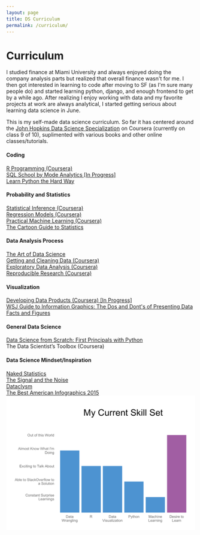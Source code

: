 ```yaml
---
layout: page
title: DS Curriculum
permalink: /curriculum/
---
```


<div class="home">

  <h1 class="page-heading">Curriculum</h1>
  <p>
    I studied finance at Miami University and always enjoyed doing the company analysis parts but realized that overall finance wasn't for me. I then got interested in learning to code after moving to SF (as I'm sure many people do) and started learning python, django, and enough frontend to get by a while ago. After realizing I enjoy working with data and my favorite projects at work are always analytical, I started getting serious about learning data science in June.    
  </p>
  <p>
    This is my self-made data science curriculum. So far it has centered around the <a href="https://www.coursera.org/specializations/jhu-data-science">John Hopkins Data Science Specialization</a> on Coursera (currently on class 9 of 10), suplimented with various books and other online classes/tutorials.
  </p>
  <div class = "row">
    <div class = "col-md-6">
      <h4>Coding</h4>
      <a href = "https://www.coursera.org/account/accomplishments/records/T77NasEGtGjZR5BM">R Programming (Coursera)</a>
      <br>
      <a href="https://sqlschool.modeanalytics.com/" target="_blank">SQL School by Mode Analytics [In Progress]</a>
      <br>
      <a href="http://learnpythonthehardway.org/book/" target="_blank">Learn Python the Hard Way</a>
    </div>
    <div class = "col-md-6">
      <h4>Probability and Statistics</h4>
      <a href = "https://www.coursera.org/account/accomplishments/records/tZS97X9vhF3PbBkA">Statistical Inference (Coursera)</a>
      <br>
      <a href = "https://www.coursera.org/account/accomplishments/records/EMP99FGKnfv9cGYm">Regression Models (Coursera)</a>
      <br>
      <a href= "https://www.coursera.org/account/accomplishments/records/r4AyQwyxtp4bTejz" >Practical Machine Learning (Coursera)</a>
      <br>
      <a href="http://smile.amazon.com/Cartoon-Guide-Statistics-Larry-Gonick/dp/0062731025/" target="_blank">The Cartoon Guide to Statistics</a>
    </div>
  </div>
  <div class = "row">
    <div class = "col-md-6">
      <h4>Data Analysis Process</h4>
      <a href="https://leanpub.com/artofdatascience" target="_blank">The Art of Data Science</a>
      <br>
      <a href = "https://www.coursera.org/account/accomplishments/records/8tBwWfDMvB9Lt5E8">Getting and Cleaning Data (Coursera)</a>
      <br>
      <a href = "https://www.coursera.org/account/accomplishments/records/U6y82RKKT6CBfbsL">Exploratory Data Analysis (Coursera)</a>
      <br>
      <a href = "https://www.coursera.org/account/accomplishments/records/abDRqhGfn9ZDvKAS">Reproducible Research (Coursera)</a>
    </div>
    <div class = "col-md-6">  
        <h4>Visualization</h4>
        <a href = "https://www.coursera.org/learn/data-products">Developing Data Products (Coursera) [In Progress]</a>
        <br>
        <a href = "http://smile.amazon.com/dp/0393347281/" target="_blank">WSJ Guide to Information Graphics: The Dos and Dont's of Presenting Data Facts and Figures</a>
    </div>
  </div>
  <div class = "row">
    <div class = "col-md-6">
      <h4>General Data Science</h4>
      <a href="http://smile.amazon.com/Data-Science-Scratch-Principles-Python/dp/149190142X" target="_blank">Data Science from Scratch: First Principals with Python</a>
      <br>
      <a>The Data Scientist’s Toolbox (Coursera)</a>
      <br>
    </div>
    <div class = "col-md-6">
      <h4>Data Science Mindset/Inspiration</h4>
      <a href="http://smile.amazon.com/Naked-Statistics-Stripping-Dread-Data/dp/039334777X" target="_blank">Naked Statistics</a>
      <br>
      <a href="http://smile.amazon.com/The-Signal-Noise-Predictions-Fail-but/dp/0143125087" target="_blank">The Signal and the Noise</a>
      <br>
      <a href="http://smile.amazon.com/Dataclysm-Identity--What-Online-Offline-Selves/dp/0385347391" target="_blank">Dataclysm</a>
      <br>
      <a href="http://smile.amazon.com/Best-American-Infographics-2015/dp/0544542703" target="_blank">The Best American Infographics 2015 </a>
    </div>
  </div>
  <div id = 'skills'>
    <img class="text-center" src="/img/skills.png">
  </div>
</div>

